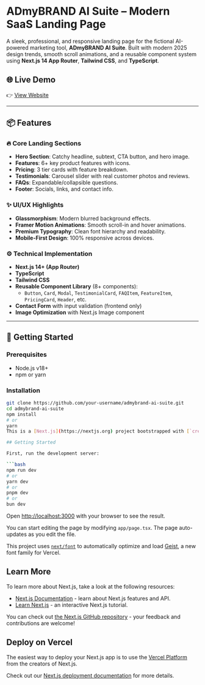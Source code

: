 # ADmyBRAND AI Suite – Modern SaaS Landing Page

A sleek, professional, and responsive landing page for the fictional AI-powered marketing tool, **ADmyBRAND AI Suite**. Built with modern 2025 design trends, smooth scroll animations, and a reusable component system using **Next.js 14 App Router**, **Tailwind CSS**, and **TypeScript**.

## 🌐 Live Demo
👉 [View Website](https://ai-iota-liard.vercel.app)

---

## 📦 Features

### 🔥 Core Landing Sections
- **Hero Section**: Catchy headline, subtext, CTA button, and hero image.
- **Features**: 6+ key product features with icons.
- **Pricing**: 3 tier cards with feature breakdown.
- **Testimonials**: Carousel slider with real customer photos and reviews.
- **FAQs**: Expandable/collapsible questions.
- **Footer**: Socials, links, and contact info.

### ✨ UI/UX Highlights
- **Glassmorphism**: Modern blurred background effects.
- **Framer Motion Animations**: Smooth scroll-in and hover animations.
- **Premium Typography**: Clean font hierarchy and readability.
- **Mobile-First Design**: 100% responsive across devices.

### ⚙️ Technical Implementation
- **Next.js 14+ (App Router)**
- **TypeScript**
- **Tailwind CSS**
- **Reusable Component Library** (8+ components):
  - `Button`, `Card`, `Modal`, `TestimonialCard`, `FAQItem`, `FeatureItem`, `PricingCard`, `Header`, etc.
- **Contact Form** with input validation (frontend only)
- **Image Optimization** with Next.js Image component

---

## 🚀 Getting Started

### Prerequisites
- Node.js v18+
- npm or yarn

### Installation

```bash
git clone https://github.com/your-username/admybrand-ai-suite.git
cd admybrand-ai-suite
npm install
# or
yarn
This is a [Next.js](https://nextjs.org) project bootstrapped with [`create-next-app`](https://nextjs.org/docs/app/api-reference/cli/create-next-app).

## Getting Started

First, run the development server:

```bash
npm run dev
# or
yarn dev
# or
pnpm dev
# or
bun dev
```

Open [http://localhost:3000](http://localhost:3000) with your browser to see the result.

You can start editing the page by modifying `app/page.tsx`. The page auto-updates as you edit the file.

This project uses [`next/font`](https://nextjs.org/docs/app/building-your-application/optimizing/fonts) to automatically optimize and load [Geist](https://vercel.com/font), a new font family for Vercel.

## Learn More

To learn more about Next.js, take a look at the following resources:

- [Next.js Documentation](https://nextjs.org/docs) - learn about Next.js features and API.
- [Learn Next.js](https://nextjs.org/learn) - an interactive Next.js tutorial.

You can check out [the Next.js GitHub repository](https://github.com/vercel/next.js) - your feedback and contributions are welcome!

## Deploy on Vercel

The easiest way to deploy your Next.js app is to use the [Vercel Platform](https://vercel.com/new?utm_medium=default-template&filter=next.js&utm_source=create-next-app&utm_campaign=create-next-app-readme) from the creators of Next.js.

Check out our [Next.js deployment documentation](https://nextjs.org/docs/app/building-your-application/deploying) for more details.
